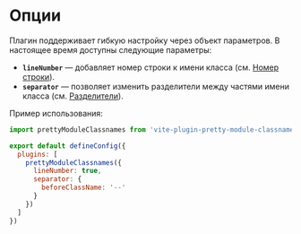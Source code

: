 # Опции

Плагин поддерживает гибкую настройку через объект параметров.
В настоящее время доступны следующие параметры:

- **`lineNumber`** — добавляет номер строки к имени класса (см. [Номер строки](./line-number.md)).
- **`separator`** — позволяет изменить разделители между частями имени класса (см. [Разделители](./separator.md)).

Пример использования:

```js
import prettyModuleClassnames from 'vite-plugin-pretty-module-classnames'

export default defineConfig({
  plugins: [
    prettyModuleClassnames({
      lineNumber: true,
      separator: {
        beforeClassName: '--'
      }
    })
  ]
})
```
